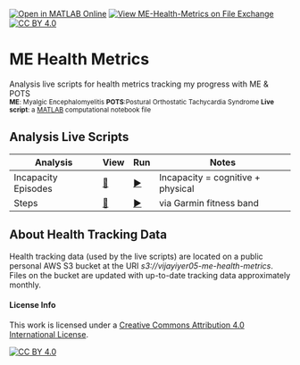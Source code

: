 [![Open in MATLAB Online](https://www.mathworks.com/images/responsive/global/open-in-matlab-online.svg)](https://matlab.mathworks.com/open/github/v1?repo=vijayiyer05/ME-Health-Metrics&file=gettingStarted.mlx) [![View ME-Health-Metrics on File Exchange](https://www.mathworks.com/matlabcentral/images/matlab-file-exchange.svg)](https://www.mathworks.com/matlabcentral/fileexchange/134801-me-health-metrics) [![CC BY 4.0][cc-by-shield]][cc-by] 

# ME Health Metrics
Analysis live scripts for health metrics tracking my progress with ME &amp; POTS  
<sub>**ME**: Myalgic Encephalomyelitis **POTS**:Postural Orthostatic Tachycardia Syndrome **Live script**: a [MATLAB](https://www.mathworks.com/products/matlab.html) computational notebook file</sub>

## Analysis Live Scripts
|**Analysis**|**View**|**Run**|**Notes**|  
| --- | --- | --- | --- |
| Incapacity Episodes| [👀](https://viewer.mathworks.com/?viewer=live_code&url=https%3A%2F%2Fwww.mathworks.com%2Fmatlabcentral%2Fmlc-downloads%2Fdownloads%2Fbea90c71-f4bd-47f5-b9cc-0a1d11a2c08d%2F1707113312%2Ffiles%2FIncapacityEpisodes_since2022.mlx&embed=web) | [▶️](https://matlab.mathworks.com/open/github/v1?repo=vijayiyer05/ME-Health-Metrics&file=IncapacityEpisodes_since2022.mlx)| Incapacity = cognitive + physical|
| Steps |[👀](https://viewer.mathworks.com/?viewer=live_code&url=https%3A%2F%2Fwww.mathworks.com%2Fmatlabcentral%2Fmlc-downloads%2Fdownloads%2Fbea90c71-f4bd-47f5-b9cc-0a1d11a2c08d%2F1707113312%2Ffiles%2FSteps.mlx&embed=web)| [▶️](https://matlab.mathworks.com/open/github/v1?repo=vijayiyer05/ME-Health-Metrics&file=Steps.mlx)| via Garmin fitness band|

## About Health Tracking Data
Health tracking data (used by the live scripts) are located on a public personal AWS S3 bucket at the URI _s3://vijayiyer05-me-health-metrics_. Files on the bucket are updated with up-to-date tracking data approximately monthly. 

#### License Info
This work is licensed under a
[Creative Commons Attribution 4.0 International License][cc-by].

[![CC BY 4.0][cc-by-image]][cc-by]

[cc-by]: http://creativecommons.org/licenses/by/4.0/
[cc-by-image]: https://i.creativecommons.org/l/by/4.0/88x31.png
[cc-by-shield]: https://img.shields.io/badge/License-CC%20BY%204.0-lightgrey.svg
